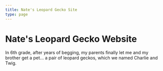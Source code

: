 ```yaml
---
title: Nate's Leopard Gecko Site
type: page
---
```


# Nate's Leopard Gecko Website

In 6th grade, after years of begging, my parents finally let me and my brother
get a pet... a pair of leopard geckos, which we named Charlie and Twig.


